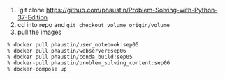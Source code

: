 1) `git clone https://github.com/phaustin/Problem-Solving-with-Python-37-Edition
2) cd into repo and `git checkout volume origin/volume`
3) pull the images
```
% docker pull phaustin/user_notebook:sep05
% docker pull phaustin/webserver:sep06
% docker pull phaustin/conda_build:sep05
% docker-pull phaustin/problem_solving_content:sep06
% docker-compose up
```